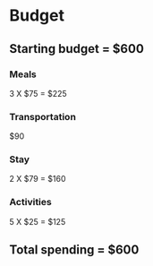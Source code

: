 # Budget
## Starting budget = $600
### Meals

3 X $75 = $225
### Transportation

$90
### Stay

2 X $79 = $160
### Activities

5 X $25 = $125

## Total spending = $600
